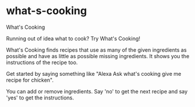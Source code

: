 # what-s-cooking
What's Cooking

Running out of idea what to cook? Try What's Cooking!

What's Cooking finds recipes that use as many of the given ingredients as possible and have as little as possible missing ingredients. It shows you the instructions of the recipe too.

Get started by saying something like "Alexa Ask what's cooking give me recipe for chicken".

You can add or remove ingredients. Say 'no' to get the next recipe and say 'yes' to get the instructions.

